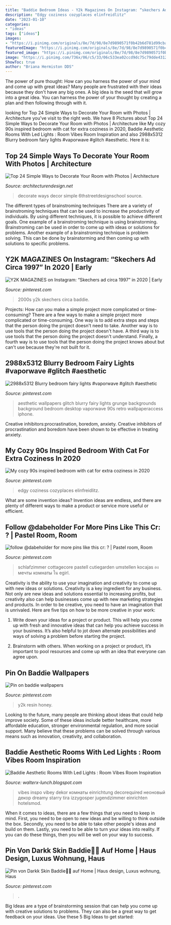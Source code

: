 ```yaml
---
title: "Baddie Bedroom Ideas - Y2k Magazines On Instagram: “skechers Ad Circa 1997” In 2020"
description: "Edgy coziness cozyplaces elinfreidlitz"
date: "2023-01-10"
categories:
- "ideas"
tags: ["ideas"]
images:
- "https://i.pinimg.com/originals/8e/7d/98/8e7d9890571f0b42b6d781d99cba892e.jpg"
featuredImage: "https://i.pinimg.com/originals/8e/7d/98/8e7d9890571f0b42b6d781d99cba892e.jpg"
featured_image: "https://i.pinimg.com/originals/8e/7d/98/8e7d9890571f0b42b6d781d99cba892e.jpg"
image: "https://i.pinimg.com/736x/06/c5/33/06c533ea02ccd9dc75c79dde43128bc3.jpg"
ShowToc: true
author: "Briana Hermiston DDS"
---
```



The power of pure thought: How can you harness the power of your mind and come up with great ideas?
Many people are frustrated with their ideas because they don't have any big ones. A big idea is the seed that will grow into a great idea. You can harness the power of your thought by creating a plan and then following through with it.

	

		
looking for Top 24 Simple Ways to Decorate Your Room with Photos | Architecture you've visit to the right web. We have 8 Pictures about Top 24 Simple Ways to Decorate Your Room with Photos | Architecture like My cozy 90s inspired bedroom with cat for extra coziness in 2020, Baddie Aesthetic Rooms With Led Lights : Room Vibes Room Inspiration and also 2988x5312 Blurry bedroom fairy lights #vaporwave #glitch #aesthetic. Here it is:
		
    
## Top 24 Simple Ways To Decorate Your Room With Photos | Architecture

<img loading=lazy src="https://cdn.architecturendesign.net/wp-content/uploads/2015/02/photo-decor-21.jpg" onerror="this.onerror=null;this.src='https://tse4.mm.bing.net/th?id=OIP.UHeGpgdN250li6yUNUIBWwHaLS&amp;pid=15.1';" alt="Top 24 Simple Ways to Decorate Your Room with Photos | Architecture">

_Source: architecturendesign.net_

>decorate ways decor simple 6thstreetdesignschool source. 

	

The different types of brainstroming techniques
There are a variety of brainstroming techniques that can be used to increase the productivity of individuals. By using different techniques, it is possible to achieve different goals. One example of a brainstroming technique is using brainstorming. Brainstroming can be used in order to come up with ideas or solutions for problems. Another example of a brainstroming technique is problem solving. This can be done by brainstorming and then coming up with solutions to specific problems.

    
## Y2K MAGAZINES On Instagram: “Skechers Ad Circa 1997” In 2020 | Early

<img loading=lazy src="https://i.pinimg.com/736x/06/c5/33/06c533ea02ccd9dc75c79dde43128bc3.jpg" onerror="this.onerror=null;this.src='https://tse3.mm.bing.net/th?id=OIP.p14FVzXOhgxcQ0YqTiRXGgHaJP&amp;pid=15.1';" alt="Y2K MAGAZINES on Instagram: “Skechers ad circa 1997” in 2020 | Early">

_Source: pinterest.com_

>2000s y2k skechers circa baddie. 

	

Projects: How can you make a simple project more complicated or time-consuming?
There are a few ways to make a simple project more complicated or time-consuming. One way is to add extra steps and steps that the person doing the project doesn't need to take. Another way is to use tools that the person doing the project doesn't have. A third way is to use tools that the person doing the project doesn't understand. Finally, a fourth way is to use tools that the person doing the project knows about but can't use because they're not built for it.

    
## 2988x5312 Blurry Bedroom Fairy Lights #vaporwave #glitch #aesthetic

<img loading=lazy src="https://i.pinimg.com/originals/8e/7d/98/8e7d9890571f0b42b6d781d99cba892e.jpg" onerror="this.onerror=null;this.src='https://tse1.mm.bing.net/th?id=OIP.aK85YTylmQmHR2tBBIM1ywHaNK&amp;pid=15.1';" alt="2988x5312 Blurry bedroom fairy lights #vaporwave #glitch #aesthetic">

_Source: pinterest.com_

>aesthetic wallpapers glitch blurry fairy lights grunge backgrounds background bedroom desktop vaporwave 90s retro wallpaperaccess iphone. 

	

Creative inhibitors:procrastination, boredom, anxiety.
Creative inhibitors of procrastination and boredom have been shown to be effective in treating anxiety.

    
## My Cozy 90s Inspired Bedroom With Cat For Extra Coziness In 2020

<img loading=lazy src="https://i.pinimg.com/736x/3c/df/33/3cdf333d1dddf389168a89c6e4c9ede7.jpg" onerror="this.onerror=null;this.src='https://tse4.mm.bing.net/th?id=OIP.ciGbqIEjBCRlLRZG0pLrtAHaHQ&amp;pid=15.1';" alt="My cozy 90s inspired bedroom with cat for extra coziness in 2020">

_Source: pinterest.com_

>edgy coziness cozyplaces elinfreidlitz. 

	

What are some invention ideas?
Invention ideas are endless, and there are plenty of different ways to make a product or service more useful or efficient.

    
## Follow @dabeholder For More Pins Like This Cr: ? | Pastel Room, Room

<img loading=lazy src="https://i.pinimg.com/736x/dd/a8/d8/dda8d852c5e67f1105c9f617cc5a6309.jpg" onerror="this.onerror=null;this.src='https://tse2.mm.bing.net/th?id=OIP.8K-Z3-cSo0F6NzyU_jdJfQHaJK&amp;pid=15.1';" alt="follow @dabeholder for more pins like this cr: ? | Pastel room, Room">

_Source: pinterest.com_

>schlafzimmer cottagecore pastell cutiegarden umstellen kocajas อง мечты комнаты ใน egirl. 

	

Creativity is the ability to use your imagination and creativity to come up with new ideas or solutions.
Creativity is a key ingredient for any business. Not only are new ideas and solutions essential to increasing profits, but creativity also can help businesses come up with new marketing strategies and products. In order to be creative, you need to have an imagination that is unrivaled. Here are five tips on how to be more creative in your work: 
1. Write down your ideas for a project or product. This will help you come up with fresh and innovative ideas that can help you achieve success in your business. It’s also helpful to jot down alternate possibilities and ways of solving a problem before starting the project. 

2. Brainstorm with others. When working on a project or product, it’s important to pool resources and come up with an idea that everyone can agree upon.

    
## Pin On Baddie Wallpapers

<img loading=lazy src="https://i.pinimg.com/736x/5a/f3/8d/5af38d5fd79ede4cd4c50fa845f09127.jpg" onerror="this.onerror=null;this.src='https://tse2.mm.bing.net/th?id=OIP.JKYPqoEx7DjUZIz244lQPwHaIt&amp;pid=15.1';" alt="Pin on baddie wallpapers">

_Source: pinterest.com_

>y2k resin honey. 

	

Looking to the future, many people are thinking about ideas that could help improve society. Some of these ideas include better healthcare, more affordable education, stronger environmental regulation, and more social support. Many believe that these problems can be solved through various means such as innovation, creativity, and collaboration.

    
## Baddie Aesthetic Rooms With Led Lights : Room Vibes Room Inspiration

<img loading=lazy src="https://i.pinimg.com/originals/e0/f8/66/e0f86625e6e35842226d4569770fcaa8.jpg" onerror="this.onerror=null;this.src='https://tse1.mm.bing.net/th?id=OIP.bDnlJahRinlWULcOfjK3cAHaJ4&amp;pid=15.1';" alt="Baddie Aesthetic Rooms With Led Lights : Room Vibes Room Inspiration">

_Source: walterx-lunch.blogspot.com_

>vibes inspo vibey dekor комнаты einrichtung decorequired неоновый декор dreamy starry tira izzygosper jugendzimmer einrichten hotelsmod. 

	

When it comes to ideas, there are a few things that you need to keep in mind. First, you need to be open to new ideas and be willing to think outside the box. Secondly, you need to be able to take other people's ideas and build on them. Lastly, you need to be able to turn your ideas into reality. If you can do these things, then you will be well on your way to success.

    
## Pin Von Darkk Skin Baddie👑🤗 Auf Home | Haus Design, Luxus Wohnung, Haus

<img loading=lazy src="https://i.pinimg.com/736x/c0/da/f7/c0daf7daf368f65edb45c96f9811b80a.jpg" onerror="this.onerror=null;this.src='https://tse3.mm.bing.net/th?id=OIP.MaF6Hq9-9j9R7Y9W6pJVgQHaHa&amp;pid=15.1';" alt="Pin von Darkk Skin Baddie👑🤗 auf Home | Haus design, Luxus wohnung, Haus">

_Source: pinterest.com_

>. 

	

Big Ideas are a type of brainstorming session that can help you come up with creative solutions to problems. They can also be a great way to get feedback on your ideas. Use these 5 Big Ideas to get started: 

